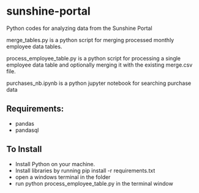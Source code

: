 # sunshine-portal

Python codes for analyzing data from the Sunshine Portal

merge_tables.py is a python script for merging processed monthly employee data tables.

process_employee_table.py is a python script for processing a single employee data table and optionally merging it with the existing merge.csv file.

purchases_nb.ipynb is a python jupyter notebook for searching purchase data

## Requirements:
* pandas
* pandasql

## To Install
* Install Python on your machine.
* Install libraries by running pip install -r requirements.txt
* open a windows terminal in the folder
* run python process_employee_table.py in the terminal window



